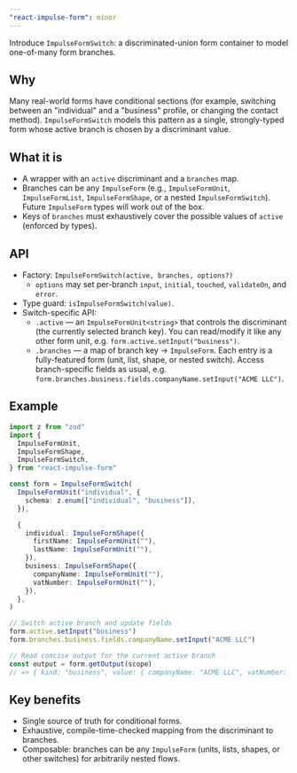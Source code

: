 ```yaml
---
"react-impulse-form": minor
---
```


Introduce `ImpulseFormSwitch`: a discriminated-union form container to model one-of-many form branches.

## Why

Many real-world forms have conditional sections (for example, switching between an "individual" and a "business" profile, or changing the contact method). `ImpulseFormSwitch` models this pattern as a single, strongly-typed form whose active branch is chosen by a discriminant value.

## What it is

- A wrapper with an `active` discriminant and a `branches` map.
- Branches can be any `ImpulseForm` (e.g., `ImpulseFormUnit`, `ImpulseFormList`, `ImpulseFormShape`, or a nested `ImpulseFormSwitch`). Future `ImpulseForm` types will work out of the box.
- Keys of `branches` must exhaustively cover the possible values of `active` (enforced by types).

## API

- Factory: `ImpulseFormSwitch(active, branches, options?)`
  - `options` may set per-branch `input`, `initial`, `touched`, `validateOn`, and `error`.
- Type guard: `isImpulseFormSwitch(value)`.
- Switch-specific API:
  - `.active` — an `ImpulseFormUnit<string>` that controls the discriminant (the currently selected branch key). You can read/modify it like any other form unit, e.g. `form.active.setInput("business")`.
  - `.branches` — a map of branch key → `ImpulseForm`. Each entry is a fully-featured form (unit, list, shape, or nested switch). Access branch-specific fields as usual, e.g. `form.branches.business.fields.companyName.setInput("ACME LLC")`.

## Example

```ts
import z from "zod"
import {
  ImpulseFormUnit,
  ImpulseFormShape,
  ImpulseFormSwitch,
} from "react-impulse-form"

const form = ImpulseFormSwitch(
  ImpulseFormUnit("individual", {
    schema: z.enum(["individual", "business"]),
  }),

  {
    individual: ImpulseFormShape({
      firstName: ImpulseFormUnit(""),
      lastName: ImpulseFormUnit(""),
    }),
    business: ImpulseFormShape({
      companyName: ImpulseFormUnit(""),
      vatNumber: ImpulseFormUnit(""),
    }),
  },
)

// Switch active branch and update fields
form.active.setInput("business")
form.branches.business.fields.companyName.setInput("ACME LLC")

// Read concise output for the current active branch
const output = form.getOutput(scope)
// => { kind: "business", value: { companyName: "ACME LLC", vatNumber: "" } }
```

## Key benefits

- Single source of truth for conditional forms.
- Exhaustive, compile-time-checked mapping from the discriminant to branches.
- Composable: branches can be any `ImpulseForm` (units, lists, shapes, or other switches) for arbitrarily nested flows.
